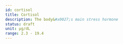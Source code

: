 ```yaml
---
id: cortisol
title: Cortisol
description: The body&#x0027;s main stress hormone
status: draft
unit: μg/dL
range: 2.3 - 19.4
---
```


